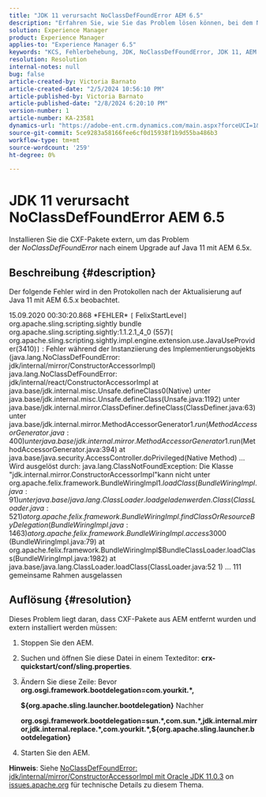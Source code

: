 ```yaml
---
title: "JDK 11 verursacht NoClassDefFoundError AEM 6.5"
description: "Erfahren Sie, wie Sie das Problem lösen können, bei dem NoClassDefFoundError in den Protokollen nach einem Upgrade auf Java 11 auftritt."
solution: Experience Manager
product: Experience Manager
applies-to: "Experience Manager 6.5"
keywords: "KCS, Fehlerbehebung, JDK, NoClassDefFoundError, JDK 11, AEM 6.5, Adobe Experience Manager 6.5, AEM 6.5, Experience Manager, Fehlerbehebung"
resolution: Resolution
internal-notes: null
bug: false
article-created-by: Victoria Barnato
article-created-date: "2/5/2024 10:56:10 PM"
article-published-by: Victoria Barnato
article-published-date: "2/8/2024 6:20:10 PM"
version-number: 1
article-number: KA-23581
dynamics-url: "https://adobe-ent.crm.dynamics.com/main.aspx?forceUCI=1&pagetype=entityrecord&etn=knowledgearticle&id=9f1151ba-79c4-ee11-9079-6045bd0067ea"
source-git-commit: 5ce9283a58166fee6cf0d15938f1b9d55ba486b3
workflow-type: tm+mt
source-wordcount: '259'
ht-degree: 0%

---
```


# JDK 11 verursacht NoClassDefFoundError AEM 6.5


Installieren Sie die CXF-Pakete extern, um das Problem der *NoClassDefFoundError* nach einem Upgrade auf Java 11 mit AEM 6.5x.

## Beschreibung {#description}


Der folgende Fehler wird in den Protokollen nach der Aktualisierung auf Java 11 mit AEM 6.5.x beobachtet.

15.09.2020 00:30:20.868 \*FEHLER\* `[` FelixStartLevel`]`  org.apache.sling.scripting.sightly bundle org.apache.sling.scripting.sightly:1.1.2.1_4_0 (557)`[` org.apache.sling.scripting.sightly.impl.engine.extension.use.JavaUseProvider(3410)`]`  : Fehler während der Instanziierung des Implementierungsobjekts (java.lang.NoClassDefFoundError: jdk/internal/mirror/ConstructorAccessorImpl) java.lang.NoClassDefFoundError: jdk/internal/react/ConstructorAccessorImpl at java.base/jdk.internal.misc.Unsafe.defineClass0(Native) unter java.base/jdk.internal.misc.Unsafe.defineClass(Unsafe.java:1192) unter java.base/jdk.internal.mirror.ClassDefiner.defineClass(ClassDefiner.java:63) unter java.base/jdk.internal.mirror.MethodAccessorGenerator$1.run(MethodAccessorGenerator.java:400) unter java.base/jdk.internal.mirror.MethodAccessorGenerator$1.run(MethodAccessorGenerator.java:394) at java.base/java.security.AccessController.doPrivileged(Native Method) ... Wird ausgelöst durch: java.lang.ClassNotFoundException: Die Klasse &quot;jdk.internal.mirror.ConstructorAccessorImpl&quot;kann nicht unter org.apache.felix.framework.BundleWiringImpl$1.loadClass(BundleWiringImpl.java:91) unter java.base/java.lang.ClassLoader.load geladen werden. Class(ClassLoader.java:521) at org.apache.felix.framework.BundleWiringImpl.findClassOrResourceByDelegation(BundleWiringImpl.java:1463) at org.apache.felix.framework.BundleWiringImpl.access$3000 (BundleWiringImpl.java:79) at org.apache.felix.framework.BundleWiringImpl$BundleClassLoader.loadClass(BundleWiringImpl.java:1982) at java.base/java.lang.ClassLoader.loadClass(ClassLoader.java:52 1) ... 111 gemeinsame Rahmen ausgelassen


## Auflösung {#resolution}


Dieses Problem liegt daran, dass CXF-Pakete aus AEM entfernt wurden und extern installiert werden müssen:

1. Stoppen Sie den AEM.
2. Suchen und öffnen Sie diese Datei in einem Texteditor: <b>crx-quickstart/conf/sling.properties</b>.
3. Ändern Sie diese Zeile: Bevor
   <b>org.osgi.framework.bootdelegation=com.yourkit.\*,

   ${org.apache.sling.launcher.bootdelegation}</b>
Nachher



   <b>org.osgi.framework.bootdelegation=sun.\*,com.sun.\*,jdk.internal.mirror,jdk.internal.replace.\*,com.yourkit.\*,${org.apache.sling.launcher.bootdelegation}</b>
4. Starten Sie den AEM.


<b>Hinweis</b>: Siehe [NoClassDefFoundError: jdk/internal/mirror/ConstructorAccessorImpl mit Oracle JDK 11.0.3](https://issues.apache.org/jira/browse/FELIX-6184) on [issues.apache.org](https://issues.apache.org/) für technische Details zu diesem Thema.
